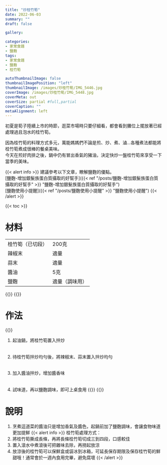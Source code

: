 ```yaml
---
title: "炒桂竹筍"
date: 2022-06-03
summary: ""
draft: false

gallery: 

categories:
- 家常食譜
- 鹽麴
tags:
- 家常食譜
- 鹽麴
- 桂竹筍

autoThumbnailImage: false
thumbnailImagePosition: "left"
thumbnailImage: /images/炒桂竹筍/IMG_5446.jpg
coverImage: /images/炒桂竹筍/IMG_5448.jpg
coverMeta: out
coverSize: partial #full,partial
coverCaption: ""
metaAlignment: left
---
```

初夏是筍子陸續上市的時節，逛菜市場時只要仔細看，都會看到攤位上擺放著已經處理過且泡水的桂竹筍。
<!--more-->
因為桂竹筍的料理方式多元，萬能媽媽們不論是煎、炒、煮、滷…各種煮法都能將桂竹筍煮成很棒的餐桌美味。\
今天在煎好肉排之後，鍋中仍有冒出香氣的豬油，決定快炒一盤桂竹筍來享受一下當季的美味。

{{< alert info >}}
建議參考以下文章，瞭解鹽麴的優點。\
[鹽麴-增加銀髮族蛋白質攝取的好幫手]({{< ref "/posts/鹽麴-增加銀髮族蛋白質攝取的好幫手" >}} "鹽麴-增加銀髮族蛋白質攝取的好幫手")\
[鹽麴使用小提醒]({{< ref "/posts/鹽麴使用小提醒" >}} "鹽麴使用小提醒")
{{< /alert >}}

{{< toc >}}

# 材料
|||
|:--|:--|
|桂竹筍（已切段）|200克|
|辣椒末|適量|
|蒜末|適量|
|醬油|5克|
|鹽麴|適量（調味用）|

{{<image classes="nocaption fancybox fig-100" thumbnail-width="50%" thumbnail-height="50%" src="/images/炒桂竹筍/IMG_5423.jpg" title="" >}}
{{<image classes="clear">}}
# 作法
{{<image classes="clear">}}
1. 起油鍋，將桂竹筍置入拌炒
######
2. 待桂竹筍拌炒均勻後，將辣椒末、蒜末置入拌炒均勻
######
3. 加入醬油拌炒，增加醬香味
######
4. 試味道，再以鹽麴調味，即可上桌食用
{{<image classes="nocaption fancybox fig-100" thumbnail-width="60%" thumbnail-height="60%" src="/images/炒桂竹筍/IMG_5429.jpg" title="" >}}
{{<image classes="clear">}}
######

# 說明
1. 烹煮這道菜的醬油只是增加香氣及醬色，起鍋前加了鹽麴調味，會讓食物味道更加提鮮
{{< alert info >}}
桂竹筍處理方式：
1. 將桂竹筍撕成長條，再將長條桂竹筍切成三到四段，口感較佳
2. 置入滾水中煮滾後可把雜味去除，再撈起放涼
3. 放涼後的桂竹筍可以保鮮盒或袋冰到冰箱，可延長保存期限及保存桂竹筍的鮮甜哦！通常會於一週內食用完畢，避免腐壞
{{< /alert >}}
